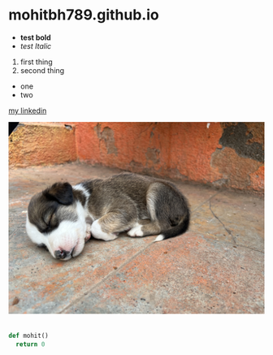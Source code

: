 # mohitbh789.github.io


- **test bold**
- *test Italic*

1. first thing
2. second thing


- one
- two

[my linkedin](https://www.linkedin.com/in/mohit-bhoir-534b781b9)

![- #this is obviously a puppy](IMG_7882.jpeg)

```python

def mohit()
  return 0



